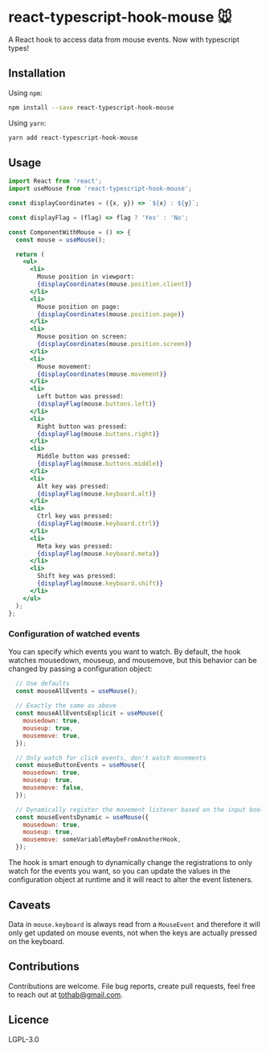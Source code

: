 # react-typescript-hook-mouse :mouse:

A React hook to access data from mouse events. Now with typescript types!

## Installation

Using `npm`:

```sh
npm install --save react-typescript-hook-mouse
```

Using `yarn`:

```sh
yarn add react-typescript-hook-mouse
```

## Usage

```jsx
import React from 'react';
import useMouse from 'react-typescript-hook-mouse';

const displayCoordinates = ({x, y}) => `${x} : ${y}`;

const displayFlag = (flag) => flag ? 'Yes' : 'No';

const ComponentWithMouse = () => {
  const mouse = useMouse();

  return (
    <ul>
      <li>
        Mouse position in viewport:
        {displayCoordinates(mouse.position.client)}
      </li>
      <li>
        Mouse position on page:
        {displayCoordinates(mouse.position.page)}
      </li>
      <li>
        Mouse position on screen:
        {displayCoordinates(mouse.position.screen)}
      </li>
      <li>
        Mouse movement:
        {displayCoordinates(mouse.movement)}
      </li>
      <li>
        Left button was pressed:
        {displayFlag(mouse.buttons.left)}
      </li>
      <li>
        Right button was pressed:
        {displayFlag(mouse.buttons.right)}
      </li>
      <li>
        Middle button was pressed:
        {displayFlag(mouse.buttons.middle)}
      </li>
      <li>
        Alt key was pressed:
        {displayFlag(mouse.keyboard.alt)}
      </li>
      <li>
        Ctrl key was pressed:
        {displayFlag(mouse.keyboard.ctrl)}
      </li>
      <li>
        Meta key was pressed:
        {displayFlag(mouse.keyboard.meta)}
      </li>
      <li>
        Shift key was pressed:
        {displayFlag(mouse.keyboard.shift)}
      </li>
    </ul>
  );
};
```

### Configuration of watched events

You can specify which events you want to watch. By default, the hook watches mousedown, mouseup, and mousemove, but this behavior can be changed by passing a configuration object:
```jsx
  // Use defaults
  const mouseAllEvents = useMouse();
  
  // Exactly the same as above
  const mouseAllEventsExplicit = useMouse({
    mousedown: true,
    mouseup: true,
    mousemove: true,
  });

  // Only watch for click events, don't watch movements
  const mouseButtonEvents = useMouse({
    mousedown: true,
    mouseup: true,
    mousemove: false,
  });

  // Dynamically register the movement listener based on the input boolean value
  const mouseEventsDynamic = useMouse({
    mousedown: true,
    mouseup: true,
    mousemove: someVariableMaybeFromAnotherHook,
  });
```

The hook is smart enough to dynamically change the registrations to only watch for the events you want, so you can update the values in the configuration object at runtime and it will react to alter the event listeners.

## Caveats

Data in `mouse.keyboard` is always read from a `MouseEvent` and therefore it will only get updated on mouse events, not when the keys are actually pressed on the keyboard.

## Contributions

Contributions are welcome. File bug reports, create pull requests, feel free to reach out at tothab@gmail.com.

## Licence

LGPL-3.0
